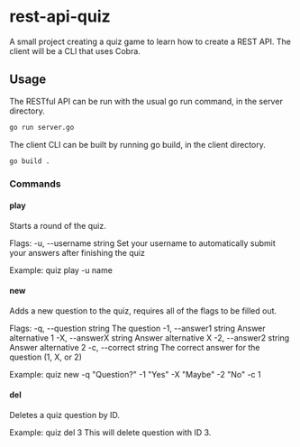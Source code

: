 # rest-api-quiz
A small project creating a quiz game to learn how to create a REST API.
The client will be a CLI that uses Cobra. 

## Usage
The RESTful API can be run with the usual go run command, in the server directory.

```bash
go run server.go
```

The client CLI can be built by running go build, in the client directory.

```bash
go build .
```

### Commands

#### play
Starts a round of the quiz. 

Flags:
	-u, --username string		Set your username to automatically submit your answers after finishing the quiz

Example:	quiz play -u name

#### new
Adds a new question to the quiz, requires all of the flags to be filled out. 

Flags:
	-q, --question string		The question
	-1, --answer1 string		Answer alternative 1
	-X, --answerX string		Answer alternative X
	-2, --answer2 string		Answer alternative 2
	-c, --correct string		The correct answer for the question (1, X, or 2)

Example:	quiz new -q "Question?" -1 "Yes" -X "Maybe" -2 "No" -c 1

#### del
Deletes a quiz question by ID.

Example:	quiz del 3
This will delete question with ID 3.